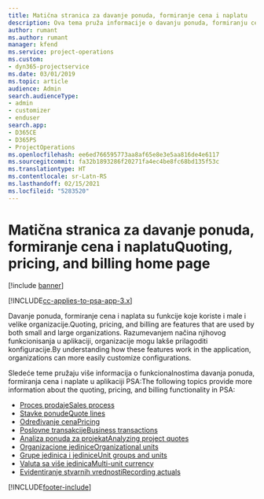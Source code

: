 ```yaml
---
title: Matična stranica za davanje ponuda, formiranje cena i naplatu
description: Ova tema pruža informacije o davanju ponuda, formiranju cena i naplati.
author: rumant
ms.author: rumant
manager: kfend
ms.service: project-operations
ms.custom:
- dyn365-projectservice
ms.date: 03/01/2019
ms.topic: article
audience: Admin
search.audienceType:
- admin
- customizer
- enduser
search.app:
- D365CE
- D365PS
- ProjectOperations
ms.openlocfilehash: ee6ed766595773aa8af65e8e3e5aa816de4e6117
ms.sourcegitcommit: fa32b1893286f20271fa4ec4be8fc68bd135f53c
ms.translationtype: HT
ms.contentlocale: sr-Latn-RS
ms.lasthandoff: 02/15/2021
ms.locfileid: "5283520"
---
```

# <a name="quoting-pricing-and-billing-home-page"></a><span data-ttu-id="9da88-103">Matična stranica za davanje ponuda, formiranje cena i naplatu</span><span class="sxs-lookup"><span data-stu-id="9da88-103">Quoting, pricing, and billing home page</span></span>

[!include [banner](../includes/psa-now-project-operations.md)]

[!INCLUDE[cc-applies-to-psa-app-3.x](../includes/cc-applies-to-psa-app-3x.md)]

<span data-ttu-id="9da88-104">Davanje ponuda, formiranje cena i naplata su funkcije koje koriste i male i velike organizacije.</span><span class="sxs-lookup"><span data-stu-id="9da88-104">Quoting, pricing, and billing are features that are used by both small and large organizations.</span></span> <span data-ttu-id="9da88-105">Razumevanjem načina njihovog funkcionisanja u aplikaciji, organizacije mogu lakše prilagoditi konfiguracije.</span><span class="sxs-lookup"><span data-stu-id="9da88-105">By understanding how these features work in the application, organizations can more easily customize configurations.</span></span>

<span data-ttu-id="9da88-106">Sledeće teme pružaju više informacija o funkcionalnostima davanja ponuda, formiranja cena i naplate u aplikaciji PSA:</span><span class="sxs-lookup"><span data-stu-id="9da88-106">The following topics provide more information about the quoting, pricing, and billing functionality in PSA:</span></span>

- [<span data-ttu-id="9da88-107">Proces prodaje</span><span class="sxs-lookup"><span data-stu-id="9da88-107">Sales process</span></span>](basic-sales-process.md)
- [<span data-ttu-id="9da88-108">Stavke ponude</span><span class="sxs-lookup"><span data-stu-id="9da88-108">Quote lines</span></span>](basic-quote-lines.md)
- [<span data-ttu-id="9da88-109">Određivanje cena</span><span class="sxs-lookup"><span data-stu-id="9da88-109">Pricing</span></span>](basic-pricing.md)
- [<span data-ttu-id="9da88-110">Poslovne transakcije</span><span class="sxs-lookup"><span data-stu-id="9da88-110">Business transactions</span></span>](basic-business-transactions.md)
- [<span data-ttu-id="9da88-111">Analiza ponuda za projekat</span><span class="sxs-lookup"><span data-stu-id="9da88-111">Analyzing project quotes</span></span>](basic-analyzing-quotes.md)
- [<span data-ttu-id="9da88-112">Organizacione jedinice</span><span class="sxs-lookup"><span data-stu-id="9da88-112">Organizational units</span></span>](advanced-organizational.md)
- [<span data-ttu-id="9da88-113">Grupe jedinica i jedinice</span><span class="sxs-lookup"><span data-stu-id="9da88-113">Unit groups and units</span></span>](advanced-units.md)
- [<span data-ttu-id="9da88-114">Valuta sa više jedinica</span><span class="sxs-lookup"><span data-stu-id="9da88-114">Multi-unit currency</span></span>](advanced-currency.md)
- [<span data-ttu-id="9da88-115">Evidentiranje stvarnih vrednosti</span><span class="sxs-lookup"><span data-stu-id="9da88-115">Recording actuals</span></span>](advanced-actuals.md)


[!INCLUDE[footer-include](../includes/footer-banner.md)]